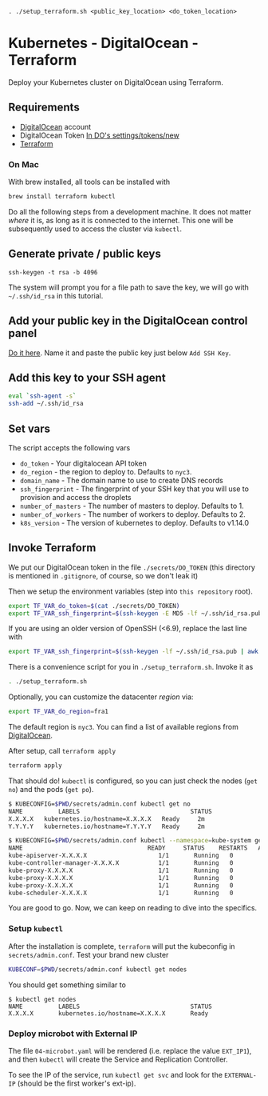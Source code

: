 ```
. ./setup_terraform.sh <public_key_location> <do_token_location>
```

# Kubernetes - DigitalOcean - Terraform

Deploy your Kubernetes cluster on DigitalOcean using Terraform.

## Requirements

* [DigitalOcean](https://www.digitalocean.com/) account
* DigitalOcean Token [In DO's settings/tokens/new](https://cloud.digitalocean.com/settings/tokens/new)
* [Terraform](https://www.terraform.io/)

### On Mac

With brew installed, all tools can be installed with

```bash
brew install terraform kubectl 
```

Do all the following steps from a development machine. It does not matter _where_ it is, as long as it is connected to the internet. This one will be subsequently used to access the cluster via `kubectl`.

## Generate private / public keys

```
ssh-keygen -t rsa -b 4096
```

The system will prompt you for a file path to save the key, we will go with `~/.ssh/id_rsa` in this tutorial.

## Add your public key in the DigitalOcean control panel

[Do it here](https://cloud.digitalocean.com/settings/security). Name it and paste the public key just below `Add SSH Key`.

## Add this key to your SSH agent

```bash
eval `ssh-agent -s`
ssh-add ~/.ssh/id_rsa
```

## Set vars

The script accepts the following vars

+ `do_token` - Your digitalocean API token
+ `do_region` - the region to deploy to.  Defaults to `nyc3`.
+ `domain_name` - The domain name to use to create DNS records
+ `ssh_fingerprint` - The fingerprint of your SSH key that you will use to provision and access the droplets
+ `number_of_masters` - The number of masters to deploy.  Defaults to 1.
+ `number_of_workers` - The number of workers to deploy.  Defaults to 2.
+ `k8s_version` - The version of kubernetes to deploy.  Defaults to v1.14.0

## Invoke Terraform

We put our DigitalOcean token in the file `./secrets/DO_TOKEN` (this directory is mentioned in `.gitignore`, of course, so we don't leak it)

Then we setup the environment variables (step into `this repository` root).

```bash
export TF_VAR_do_token=$(cat ./secrets/DO_TOKEN)
export TF_VAR_ssh_fingerprint=$(ssh-keygen -E MD5 -lf ~/.ssh/id_rsa.pub | awk '{print $2}' | sed 's/MD5://g')
```

If you are using an older version of OpenSSH (<6.9), replace the last line with
```bash
export TF_VAR_ssh_fingerprint=$(ssh-keygen -lf ~/.ssh/id_rsa.pub | awk '{print $2}')
```

There is a convenience script for you in `./setup_terraform.sh`. Invoke it as

```bash
. ./setup_terraform.sh
```

Optionally, you can customize the datacenter *region* via:
```bash
export TF_VAR_do_region=fra1
```
The default region is `nyc3`. You can find a list of available regions from [DigitalOcean](https://developers.digitalocean.com/documentation/v2/#list-all-regions).

After setup, call `terraform apply`

```bash
terraform apply
```

That should do! `kubectl` is configured, so you can just check the nodes (`get no`) and the pods (`get po`).

```bash
$ KUBECONFIG=$PWD/secrets/admin.conf kubectl get no
NAME          LABELS                               STATUS
X.X.X.X   kubernetes.io/hostname=X.X.X.X   Ready     2m
Y.Y.Y.Y   kubernetes.io/hostname=Y.Y.Y.Y   Ready     2m

$ KUBECONFIG=$PWD/secrets/admin.conf kubectl --namespace=kube-system get po
NAME                                   READY     STATUS    RESTARTS   AGE
kube-apiserver-X.X.X.X                    1/1       Running   0          13m
kube-controller-manager-X.X.X.X           1/1       Running   0          12m
kube-proxy-X.X.X.X                        1/1       Running   0          12m
kube-proxy-X.X.X.X                        1/1       Running   0          11m
kube-proxy-X.X.X.X                        1/1       Running   0          12m
kube-scheduler-X.X.X.X                    1/1       Running   0          13m
```

You are good to go. Now, we can keep on reading to dive into the specifics.

### Setup `kubectl`

After the installation is complete, `terraform` will put the kubeconfig in `secrets/admin.conf`. Test your brand new cluster

```bash
KUBECONF=$PWD/secrets/admin.conf kubectl get nodes
```

You should get something similar to

```
$ kubectl get nodes
NAME          LABELS                               STATUS
X.X.X.X       kubernetes.io/hostname=X.X.X.X       Ready
```

### Deploy microbot with External IP

The file `04-microbot.yaml` will be rendered (i.e. replace the value `EXT_IP1`), and then `kubectl` will create the Service and Replication Controller.

To see the IP of the service, run `kubectl get svc` and look for the `EXTERNAL-IP` (should be the first worker's ext-ip).
